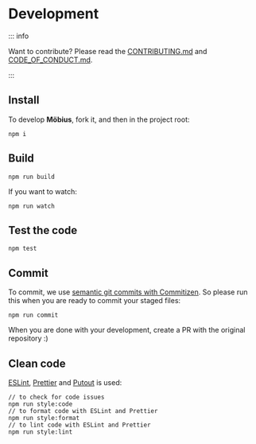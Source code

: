 # Development

::: info

Want to contribute? Please read the
[CONTRIBUTING.md](https://github.com/phun-ky/moebius/blob/main/CONTRIBUTING.md)
and
[CODE_OF_CONDUCT.md](https://github.com/phun-ky/moebius/blob/main/CODE_OF_CONDUCT.md).

:::

## Install

To develop **Möbius**, fork it, and then in the project root:

```shell-session
npm i
```

## Build

```shell-session
npm run build
```

If you want to watch:

```shell-session
npm run watch
```

## Test the code

```shell-session
npm test
```

## Commit

To commit, we use
[semantic git commits with Commitizen](https://github.com/streamich/git-cz). So
please run this when you are ready to commit your staged files:

```shell-session
npm run commit
```

When you are done with your development, create a PR with the original
repository :)

## Clean code

[ESLint](https://eslint.org/), [Prettier](https://prettier.io/) and
[Putout](https://github.com/coderaiser/putout) is used:

```shell-session
// to check for code issues
npm run style:code
// to format code with ESLint and Prettier
npm run style:format
// to lint code with ESLint and Prettier
npm run style:lint
```
